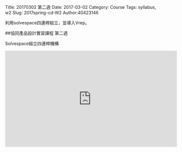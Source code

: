 Title: 20170302 第二週
Date: 2017-03-02
Category: Course
Tags: syllabus, w2
Slug: 2017spring-cd-W2
Author:40423146

利用solvespace四連桿組立，並導入Vrep。

<!-- PELICAN_END_SUMMARY -->

##協同產品設計實習課程 第二週

Solvespace組立四連桿機構


<iframe width="560" height="315" src="https://www.youtube.com/embed/yO1onYoPCGw" frameborder="0" allowfullscreen></iframe>
